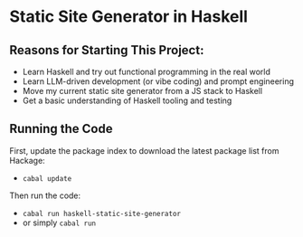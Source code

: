 # Static Site Generator in Haskell

## Reasons for Starting This Project:

* Learn Haskell and try out functional programming in the real world
* Learn LLM-driven development (or vibe coding) and prompt engineering
* Move my current static site generator from a JS stack to Haskell
* Get a basic understanding of Haskell tooling and testing

## Running the Code

First, update the package index to download the latest package list from Hackage:

* `cabal update`

Then run the code:

* `cabal run haskell-static-site-generator`
* or simply `cabal run`